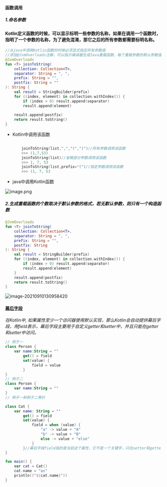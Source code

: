 

####  函数调用

##### 1.命名参数

#### Kotlin定义函数的时候，可以**显示标明一些参数的名称**，如果在调用一个函数时，指明了一个参数的名称，为了避免混淆，那它之后的所有参数都需要标明名称。

```kotlin
//从java中调用Kotlin函数的时候必须显式指定所有参数值
//添加@JvmOverloads注解，可以指示编译器生成Java重载函数，每个重载参数的默认参数值都会被省略
@JvmOverloads
fun <T> joinToString(
    collection: Collection<T>,
    separator: String = ", ",
    prefix: String = "",
    postfix: String = ""
): String {
    val result = StringBuilder(prefix)
    for ((index, element) in collection.withIndex()) {
        if (index > 0) result.append(separator)
        result.append(element)
   
    result.append(postfix)
    return result.toString()
}
```



* Kotlin中调用该函数

  ```kotlin
     
      joinToString(list,",","(",")")//所有参数调用该函数
      >>> (1,7,53)
      joinToString(list)//省略部分参数调用该函数
      >>> 1, 7, 53
      joinToString(list,prefix="(")//指定参数调用该函数
      >>> (1, 7, 53
  ```

  

* java中调用Kotlin函数 

![image.png](https://upload-images.jianshu.io/upload_images/21172100-fa7bb5c796c548e7.png?imageMogr2/auto-orient/strip%7CimageView2/2/w/1240)



##### 2.**生成重载函数的个数取决于默认参数的格式，若无默认参数，则只有一个构造函数**

```kotlin
@JvmOverloads
fun <T> joinToString(
    collection: Collection<T>,
    separator: String = ", ",
    prefix: String = "",
    postfix: String
): String {
    val result = StringBuilder(prefix)
    for ((index, element) in collection.withIndex()) {
        if (index > 0) result.append(separator)
        result.append(element)
    }
    result.append(postfix)
    return result.toString()
}
```

![image-20210910130958420](C:\Users\860119016\AppData\Roaming\Typora\typora-user-images\image-20210910130958420.png)

#### [幕后字段](https://www.jianshu.com/p/c1a4c04eb33c)

*在Kotlin中, 如果属性至少一个访问器使用默认实现，那么Kotlin会自动提供幕后字段，用field表示，幕后字段主要用于自定义getter和setter中，并且只能在getter 和setter中访问。*

```kotlin
// 例子一
class Person {
    var name:String = ""
        get() = field 
        set(value) {
            field = value
        }
}
// 例子二
class Person {
    var name:String = ""
}
// 例子一和例子二等价
```



```kotlin
class Cat {
    var name: String = ""
        get() = field
        set(value) {
            field = when (value) {
                "a" -> value + "A"
                "b" -> value + "B"
                else -> value + "else"
            }
        }//幕后字段field指的是当前这个属性，它不是一个关键字，只在setter和getter这两个特殊作用域中有着特殊的含义
}

fun main() {
    var cat = Cat()
    cat.name = "as"
    println(("${cat.name}"))
}
```